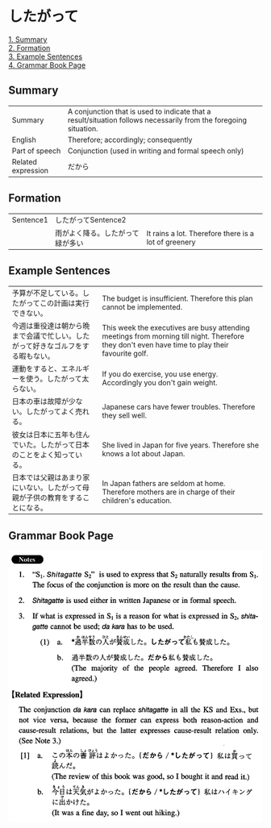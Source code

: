 # したがって

[1. Summary](#summary)<br>
[2. Formation](#formation)<br>
[3. Example Sentences](#example-sentences)<br>
[4. Grammar Book Page](#grammar-book-page)<br>


## Summary

<table><tr>   <td>Summary</td>   <td>A conjunction that is used to indicate that a result/situation follows necessarily from the foregoing situation.</td></tr><tr>   <td>English</td>   <td>Therefore; accordingly; consequently</td></tr><tr>   <td>Part of speech</td>   <td>Conjunction (used in writing and formal speech only)</td></tr><tr>   <td>Related expression</td>   <td>だから</td></tr></table>

## Formation

<table class="table"><tbody><tr class="tr head"><td class="td"><span class="bold">Sentence1</span></td><td class="td"><span class="concept">したがって</span><span>Sentence2</span></td><td class="td"></td></tr><tr class="tr"><td class="td"></td><td class="td"><span>雨がよく降る。</span><span class="concept">したがって</span><span>緑が多い</span></td><td class="td"><span>It rains a lot. Therefore there is a lot of greenery</span></td></tr></tbody></table>

## Example Sentences

<table><tr>   <td>予算が不足している。したがってこの計画は実行できない。</td>   <td>The budget is insufficient. Therefore this plan cannot be implemented.</td></tr><tr>   <td>今週は重役達は朝から晩まで会議で忙しい。したがって好きなゴルフをする暇もない。</td>   <td>This week the executives are busy attending meetings from morning till night. Therefore they don't even have time to play their favourite golf.</td></tr><tr>   <td>運動をすると、エネルギーを使う。したがって太らない。</td>   <td>If you do exercise, you use energy. Accordingly you don't gain weight.</td></tr><tr>   <td>日本の車は故障が少ない。したがってよく売れる。</td>   <td>Japanese cars have fewer troubles. Therefore they sell well.</td></tr><tr>   <td>彼女は日本に五年も住んでいた。したがって日本のことをよく知っている。</td>   <td>She lived in Japan for five years. Therefore she knows a lot about Japan.</td></tr><tr>   <td>日本では父親はあまり家にいない。したがって母親が子供の教育をすることになる。</td>   <td>In Japan fathers are seldom at home. Therefore mothers are in charge of their children's education.</td></tr></table>

## Grammar Book Page

![](../img/Intermediateしたがって.png)

